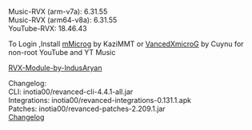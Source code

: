 Music-RVX (arm-v7a): 6.31.55  
Music-RVX (arm64-v8a): 6.31.55  
YouTube-RVX: 18.46.43  

To Login ,Install [mMicrog](https://github.com/kazimmt/mMicroG/releases) by KaziMMT or [VancedXmicroG](https://gitlab.com/cuynu/VancedxMicroG/-/releases) by Cuynu for non-root YouTube and YT Music  

[RVX-Module-by-IndusAryan](https://github.com/IndusAryan/RVX-Module)  

Changelog:  
CLI: inotia00/revanced-cli-4.4.1-all.jar  
Integrations: inotia00/revanced-integrations-0.131.1.apk  
Patches: inotia00/revanced-patches-2.209.1.jar  
[Changelog](https://github.com/inotia00/revanced-patches/releases/tag/v2.209.1)  
